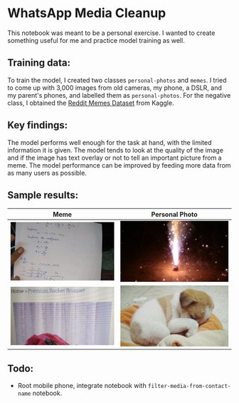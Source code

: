 # WhatsApp Media Cleanup

This notebook was meant to be a personal exercise. I wanted to create something useful for me and practice model training as well.

## Training data:
To train the model, I created two classes `personal-photos` and `memes`. I tried to come up with 3,000 images from old cameras, my phone, a DSLR, and my parent's phones, and labelled them as `personal-photos`. For the negative class, I obtained the [Reddit Memes Dataset](https://www.kaggle.com/sayangoswami/reddit-memes-dataset/data) from Kaggle. 

## Key findings:
The model performs well enough for the task at hand, with the limited information it is given. The model tends to look at the quality of the image and if the image has text overlay or not to tell an important picture from a meme. The model performance can be improved by feeding more data from as many users as possible.

## Sample results:

Meme                        |  Personal Photo
:-------------------------:|:-------------------------:
<img src="results/meme1.jpg" width="500"/>  |  <img src="results/personal1.jpg" width="500"/>
<img src="results/meme2.jpg" width="500"/>  |  <img src="results/personal2.jpg" width="500"/>

## Todo:
* Root mobile phone, integrate notebook with `filter-media-from-contact-name` notebook.
